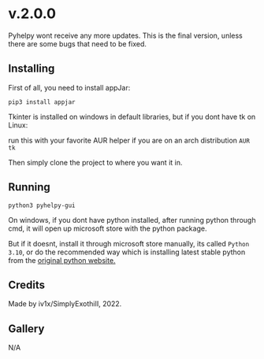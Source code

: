 # v.2.0.0
Pyhelpy wont receive any more updates. This is the final version, unless there are some bugs that need to be fixed.

## Installing
First of all, you need to install appJar:

``pip3 install appjar``

Tkinter is installed on windows in default libraries, but if you dont have tk on Linux:

run this with your favorite AUR helper if you are on an arch distribution ``AUR tk``

Then simply clone the project to where you want it in.

## Running
``python3 pyhelpy-gui``

On windows, if you dont have python installed, after running python through cmd, it will open up microsoft store with the python package.

But if it doesnt, install it through microsoft store manually, its called ``Python 3.10``, or do the recommended way which is installing latest stable python from the [original python website.](https://www.python.org/downloads/windows/)

## Credits
Made by iv1x/SimplyExothiII, 2022.

## Gallery
N/A

